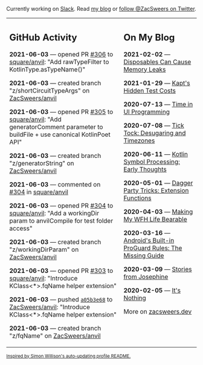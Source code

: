 Currently working on [Slack](https://slack.com/). Read [my blog](https://zacsweers.dev/) or [follow @ZacSweers on Twitter](https://twitter.com/ZacSweers).

<table><tr><td valign="top" width="60%">

## GitHub Activity
<!-- githubActivity starts -->
**2021-06-03** — opened PR [#306](https://api.github.com/repos/square/anvil/pulls/306) to [square/anvil](https://api.github.com/repos/square/anvil): "Add rawTypeFilter to KotlinType.asTypeName()"

**2021-06-03** — created branch "z/shortCircuitTypeArgs" on [ZacSweers/anvil](https://api.github.com/repos/ZacSweers/anvil)

**2021-06-03** — opened PR [#305](https://api.github.com/repos/square/anvil/pulls/305) to [square/anvil](https://api.github.com/repos/square/anvil): "Add generatorComment parameter to buildFile + use canonical KotlinPoet API"

**2021-06-03** — created branch "z/generatorString" on [ZacSweers/anvil](https://api.github.com/repos/ZacSweers/anvil)

**2021-06-03** — commented on [#304](https://github.com/square/anvil/pull/304#issuecomment-854138792) in [square/anvil](https://api.github.com/repos/square/anvil)

**2021-06-03** — opened PR [#304](https://api.github.com/repos/square/anvil/pulls/304) to [square/anvil](https://api.github.com/repos/square/anvil): "Add a workingDir param to anvilCompile for test folder access"

**2021-06-03** — created branch "z/workingDirParam" on [ZacSweers/anvil](https://api.github.com/repos/ZacSweers/anvil)

**2021-06-03** — opened PR [#303](https://api.github.com/repos/square/anvil/pulls/303) to [square/anvil](https://api.github.com/repos/square/anvil): "Introduce KClass<*>.fqName helper extension"

**2021-06-03** — pushed [`a05b3e68`](https://github.com/ZacSweers/anvil/commit/a05b3e680ddcf0773183413d86af50cf207bf2fa) to [ZacSweers/anvil](https://api.github.com/repos/ZacSweers/anvil): "Introduce KClass<*>.fqName helper extension"

**2021-06-03** — created branch "z/fqName" on [ZacSweers/anvil](https://api.github.com/repos/ZacSweers/anvil)
<!-- githubActivity ends -->
</td><td valign="top" width="40%">

## On My Blog
<!-- blog starts -->
**2021-02-02** — [Disposables Can Cause Memory Leaks](https://www.zacsweers.dev/disposables-can-cause-memory-leaks/)

**2021-01-29** — [Kapt's Hidden Test Costs](https://www.zacsweers.dev/kapts-hidden-test-costs/)

**2020-07-13** — [Time in UI Programming](https://www.zacsweers.dev/time-in-ui/)

**2020-07-08** — [Tick Tock: Desugaring and Timezones](https://www.zacsweers.dev/ticktock-desugaring-timezones/)

**2020-06-11** — [Kotlin Symbol Processing: Early Thoughts](https://www.zacsweers.dev/kotlin-symbol-processor-early-thoughts/)

**2020-05-01** — [Dagger Party Tricks: Extension Functions](https://www.zacsweers.dev/dagger-party-tricks-extension-functions/)

**2020-04-03** — [Making My WFH Life Bearable](https://www.zacsweers.dev/making-wfh-life-bearable/)

**2020-03-16** — [Android's Built-in ProGuard Rules: The Missing Guide](https://www.zacsweers.dev/android-proguard-rules/)

**2020-03-09** — [Stories from Josephine](https://www.zacsweers.dev/stories-from-josephine/)

**2020-02-05** — [It's Nothing](https://www.zacsweers.dev/its-nothing/)
<!-- blog ends -->
More on [zacsweers.dev](https://zacsweers.dev/)
</td></tr></table>

<sub><a href="https://simonwillison.net/2020/Jul/10/self-updating-profile-readme/">Inspired by Simon Willison's auto-updating profile README.</a></sub>